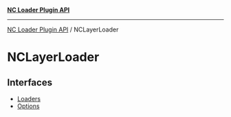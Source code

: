 [**NC Loader Plugin API**](../../../README.md)

***

[NC Loader Plugin API](../../../README.md) / NCLayerLoader

# NCLayerLoader

## Interfaces

- [Loaders](interfaces/Loaders.md)
- [Options](interfaces/Options.md)
